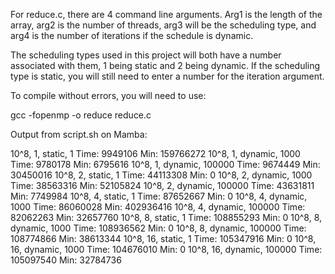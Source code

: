 For reduce.c, there are 4 command line arguments. Arg1 is the length of the array, arg2 is the number of threads, arg3 will be the scheduling type,
and arg4 is the number of iterations if the schedule is dynamic.

The scheduling types used in this project will both have a number associated with them, 1 being static and 2 being dynamic. If the scheduling type is static,
you will still need to enter a number for the iteration argument.

To compile without errors, you will need to use:

gcc -fopenmp -o reduce reduce.c

Output from script.sh on Mamba:

10^8, 1, static, 1
Time: 9949106
Min: 159766272
10^8, 1, dynamic, 1000
Time: 9780178
Min: 6795616
10^8, 1, dynamic, 100000
Time: 9674449
Min: 30450016
10^8, 2, static, 1
Time: 44113308
Min: 0
10^8, 2, dynamic, 1000
Time: 38563316
Min: 52105824
10^8, 2, dynamic, 100000
Time: 43631811
Min: 7749984
10^8, 4, static, 1
Time: 87652667
Min: 0
10^8, 4, dynamic, 1000
Time: 86060028
Min: 402936416
10^8, 4, dynamic, 100000
Time: 82062263
Min: 32657760
10^8, 8, static, 1
Time: 108855293
Min: 0
10^8, 8, dynamic, 1000
Time: 108936562
Min: 0
10^8, 8, dynamic, 100000
Time: 108774866
Min: 38613344
10^8, 16, static, 1
Time: 105347916
Min: 0
10^8, 16, dynamic, 1000
Time: 104676010
Min: 0
10^8, 16, dynamic, 100000
Time: 105097540
Min: 32784736
